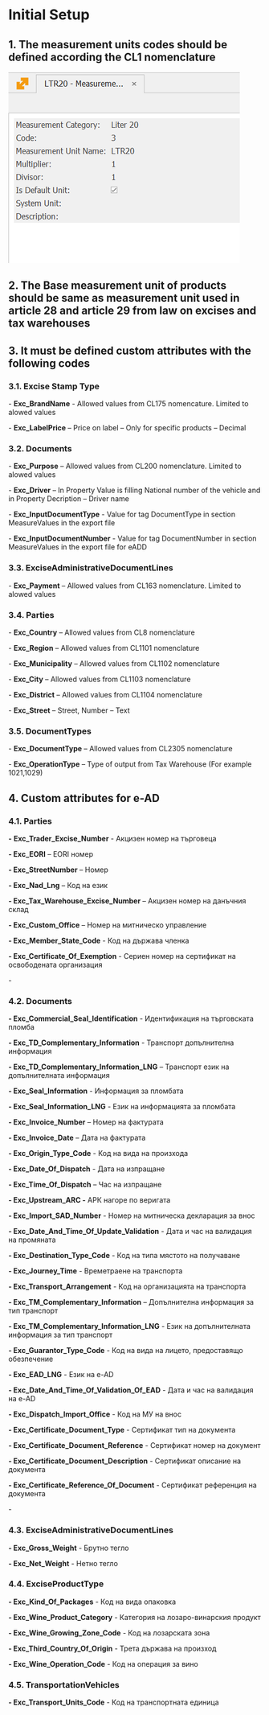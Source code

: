 # Initial Setup


## 1. The measurement units codes should be defined according the CL1 nomenclature

![image-20211209134740745](image-20211209134740745-16390593696201.png)

 

## 2. The Base measurement unit of products should be same as measurement unit used in article 28 and article 29 from law on excises and tax warehouses

## 3. It must be defined custom attributes with the following codes 

### 3.1. Excise Stamp Type

\-     **Exc_BrandName** - Allowed values from CL175 nomencature. Limited to alowed values

\-     **Exc_LabelPrice** – Price on label – Only for specific products – Decimal

### 3.2. Documents

\-      **Exc_Purpose** –  Allowed values from CL200 nomenclature. Limited to alowed values

\-      **Exc_Driver** – In Property Value is filling National number of the vehicle and in Property Decription  – Driver name

\-      **Exc_InputDocumentType** - Value for tag DocumentType in section MeasureValues in the export file

\-      **Exc_InputDocumentNumber** - Value for tag DocumentNumber in section MeasureValues in the export file for eADD

### 3.3. ExciseAdministrativeDocumentLines

\-     **Exc_Payment** – Allowed values from CL163 nomenclature. Limited to alowed values



### 3.4. Parties

\-     **Exc_Country** – Allowed values from CL8 nomenclature

\-     **Exc_Region** – Allowed values from CL1101 nomenclature

\-     **Exc_Municipality** – Allowed values from CL1102 nomenclature

\-     **Exc_City** – Allowed values from CL1103 nomenclature

\-     **Exc_District** – Allowed values from CL1104 nomenclature

\-     **Exc_Street** – Street, Number – Text

### 3.5. DocumentTypes

\-     **Exc_DocumentType** – Allowed values from CL2305 nomenclature

\-     **Exc_OperationType** – Type of output from Tax Warehouse (For example 1021,1029)



## 4. Custom attributes for e-AD

### 4.1.   Parties

**\-**     **Exc_Trader_Excise_Number** - Акцизен номер на търговеца

**\-     Exc_EORI** – EORI номер

**\-     Exc_StreetNumber** – Номер

**\-     Exc_Nad_Lng** – Код на език

**\-     Exc_Tax_Warehouse_Excise_Number** – Акцизен номер на данъчния склад

**\-     Exc_Custom_Office** – Номер на митническо управление

**\-     Exc_Member_State_Code** - Код на държава членка

**\-     Exc_Certificate_Of_Exemption** - Сериен номер на сертификат на освободената организация

\-      

 

### 4.2.    Documents

**\-     Exc_Commercial_Seal_Identification** - Идентификация на търговската пломба

**\-     Exc_TD_Complementary_Information** - Транспорт допълнителна информация

**\-     Exc_TD_Complementary_Information_LNG** – Транспорт език на допълнителната информация

**\-     Exc_Seal_Information** - Информация за пломбата

**\-     Exc_Seal_Information_LNG** - Език на информацията за пломбата

**\-     Exc_Invoice_Number** – Номер на фактурата

**\-     Exc_Invoice_Date** – Дата на фактурата

**\-     Exc_Origin_Type_Code** - Код на вида на произхода

**\-     Exc_Date_Of_Dispatch** - Дата на изпращане

**\-     Exc_Time_Of_Dispatch** – Час на изпращане

**\-     Exc_Upstream_ARC -** АРК нагоре по веригата

**\-     Exc_Import_SAD_Number** - Номер на митническа декларация за внос

**\-     Exc_Date_And_Time_Of_Update_Validation** - Дата и час на валидация на промяната

**\-     Exc_Destination_Type_Code** - Код на типа мястото на получаване

**\-     Exc_Journey_Time** - Времетраене на транспорта

**\-     Exc_Transport_Arrangement** - Код на организацията на транспорта

**\-     Exc_TM_Complementary_Information** – Допълнителна информация за тип транспорт

**\-     Exc_TM_Complementary_Information_LNG** - Език на допълнителната информация за тип транспорт

**\-     Exc_Guarantor_Type_Code** - Код на вида на лицето, предоставящо обезпечение

**\-     Exc_EAD_LNG** - Език на e-AD

**\-     Exc_Date_And_Time_Of_Validation_Of_EAD** - Дата и час на валидация на e-AD

**\-     Exc_Dispatch_Import_Office** - Код на МУ на внос

**\-     Exc_Certificate_Document_Type** - Сертификат тип на документа

**\-     Exc_Certificate_Document_Reference** - Сертификат номер на документ

**\-     Exc_Certificate_Document_Description** - Сертификат описание на документа

**\-     Exc_Certificate_Reference_Of_Document** - Сертификат референция на документа

\-      

 

 

### 4.3.    ExciseAdministrativeDocumentLines

**\-     Exc_Gross_Weight** - Брутно тегло

**\-     Exc_Net_Weight**  - Нетно тегло

### 4.4.    ExciseProductType

**\-     Exc_Kind_Of_Packages** - Код на вида опаковка

**\-     Exc_Wine_Product_Category** - Категория на лозаро-винарския продукт

**\-     Exc_Wine_Growing_Zone_Code** - Код на лозарската зона

**\-     Exc_Third_Country_Of_Origin** - Трета държава на произход

**\-     Exc_Wine_Operation_Code** - Код на операция за вино

 

### 4.5. TransportationVehicles

**\-     Exc_Transport_Units_Code** - Код на транспортната единица





 
